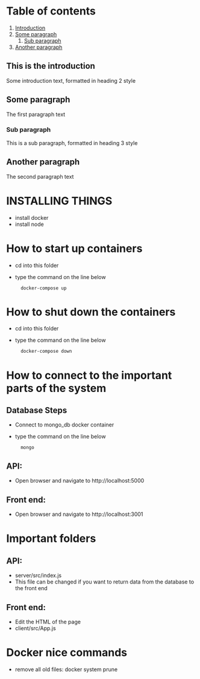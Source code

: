 # Table of contents
1. [Introduction](#introduction)
2. [Some paragraph](#paragraph1)
    1. [Sub paragraph](#subparagraph1)
3. [Another paragraph](#paragraph2)

## This is the introduction <a name="introduction"></a>
Some introduction text, formatted in heading 2 style

## Some paragraph <a name="paragraph1"></a>
The first paragraph text

### Sub paragraph <a name="subparagraph1"></a>
This is a sub paragraph, formatted in heading 3 style

## Another paragraph <a name="paragraph2"></a>
The second paragraph text


# INSTALLING THINGS 
- install docker
- install node

# How to start up containers

- cd into this folder
- type the command on the line below

		docker-compose up

# How to shut down the containers
- cd into this folder
- type the command on the line below

    	docker-compose down

# How to connect to the important parts of the system
## Database Steps
- Connect to mongo_db docker container
- type the command on the line below

        mongo

## API: 
- Open browser and navigate to http://localhost:5000

## Front end: 
- Open browser and navigate to http://localhost:3001

# Important folders
## API: 
- server/src/index.js
- This file can be changed if you want to return data from the database to the front end 
## Front end: 
- Edit the HTML of the page
- client/src/App.js



# Docker nice commands
- remove all old files: docker system prune

